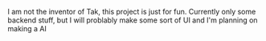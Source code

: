 I am not the inventor of Tak, this project is just for fun.
Currently only some backend stuff, but I will problably make some sort of UI and I'm planning on making a AI
